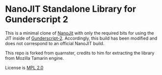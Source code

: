 # NanoJIT Standalone Library for Gunderscript 2

This is a minimal clone of [NanoJit](https://developer.mozilla.org/en-US/docs/Nanojit) with only the required bits for
using the JIT inside of [Gunderscript-2](https://github.com/gundermanc/gunderscript-2/). Accordingly, this build has been
modified and does not correspond to an official NanoJIT build.

This repo is forked from quarnster, credits to him for extracting the library from Mozilla Tamarin engine.

License is [MPL 2.0](http://www.mozilla.org/MPL/2.0)
